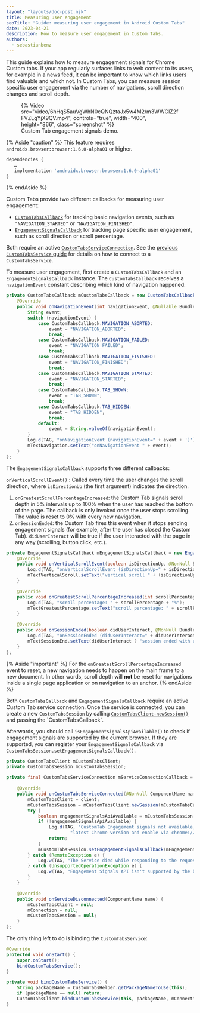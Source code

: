 ```yaml
---
layout: "layouts/doc-post.njk"
title: Measuring user engagement
seoTitle: "Guide: measuring user engagement in Android Custom Tabs"
date: 2023-04-21
description: How to measure user engagement in Custom Tabs.
authors:
  - sebastianbenz
---
```


<style>
video {
  max-width: 400px;
}
</style>

This guide explains how to measure engagement signals for Chrome Custom tabs. If your app regularly surfaces links to web content to its users, for example in a news feed, it can be important to know which links users find valuable and which not. In Custom Tabs, you can measure session specific user engagement via the number of navigations, scroll direction changes and scroll depth.

<figure>
  {% Video src="video/6hHqS5auVgWhN0cQNQztaJx5w4M2/m3WWGlZ2fFVZLgYjX9QV.mp4", controls="true", width="400", height="866", class="screenshot" %}
  <figcaption>
    Custom Tab engagement signals demo.
  </figcaption>
</figure>

{% Aside "caution" %}
This feature requires `androidx.browser:browser:1.6.0-alpha01` or higher.

```groovy
dependencies {
   …
   implementation 'androidx.browser:browser:1.6.0-alpha01'
}
```
{% endAside %}

Custom Tabs provide two different callbacks for measuring user engagement: 

* [`CustomTabsCallback`](https://developer.android.com/reference/androidx/browser/customtabs/CustomTabsCallback) for tracking basic navigation events, such as `"NAVIGATION_STARTED"` or `"NAVIGATION_FINISHED"`.
* [`EngagementSignalsCallback`](https://developer.android.com/reference/androidx/browser/customtabs/CustomTabsCallback) for tracking page specific user engagement, such as scroll direction or scroll percentage.

Both require an active [`CustomTabsServiceConnection`](https://developer.android.com/reference/androidx/browser/customtabs/CustomTabsServiceConnection). See the [previous `CustomTabsService` guide](/docs/android/custom-tabs/guide-warmup-prefetch/) for details on how to connect to a `CustomTabsService`.

To measure user engagement, first create a `CustomTabsCallback` and an `EngagementSignalsCallback` instance. The `CustomTabsCallback` receives a `navigationEvent` constant describing which kind of navigation happened:

```java
private CustomTabsCallback mCustomTabsCallback = new CustomTabsCallback() {
    @Override
    public void onNavigationEvent(int navigationEvent, @Nullable Bundle extras) {
        String event;
        switch (navigationEvent) {
            case CustomTabsCallback.NAVIGATION_ABORTED:
                event = "NAVIGATION_ABORTED";
                break;
            case CustomTabsCallback.NAVIGATION_FAILED:
                event = "NAVIGATION_FAILED";
                break;
            case CustomTabsCallback.NAVIGATION_FINISHED:
                event = "NAVIGATION_FINISHED";
                break;
            case CustomTabsCallback.NAVIGATION_STARTED:
                event = "NAVIGATION_STARTED";
                break;
            case CustomTabsCallback.TAB_SHOWN:
                event = "TAB_SHOWN";
                break;
            case CustomTabsCallback.TAB_HIDDEN:
                event = "TAB_HIDDEN";
                break;
            default:
                event = String.valueOf(navigationEvent);
        }
        Log.d(TAG, "onNavigationEvent (navigationEvent=" + event + ')');
        mTextNavigation.setText("onNavigationEvent " + event);
    }
};
```

The `EngagementSignalsCallback` supports three different callbacks:

`onVerticalScrollEvent()`
: Called every time the user changes the scroll direction, where `isDirectionUp` (the first argument) indicates the direction.
1. `onGreatestScrollPercentageIncreased`: the Custom Tab signals scroll depth in 5% intervals up to 100% when the user has reached the bottom of the page. The callback is only invoked once the user stops scrolling. The value is reset to 0% with every new navigation. 
1. `onSessionEnded`: the Custom Tab fires this event when it stops sending engagement signals (for example, after the user has closed the Custom Tab). `didUserInteract` will be true if the user interacted with the page in any way (scrolling, button click, etc.).

```java
private EngagementSignalsCallback mEngagementSignalsCallback = new EngagementSignalsCallback() {
    @Override
    public void onVerticalScrollEvent(boolean isDirectionUp, @NonNull Bundle extras) {
        Log.d(TAG, "onVerticalScrollEvent (isDirectionUp=" + isDirectionUp + ')');
        mTextVerticalScroll.setText("vertical scroll " + (isDirectionUp ? "UP️" : "DOWN"));
    }

    @Override
    public void onGreatestScrollPercentageIncreased(int scrollPercentage, @NonNull Bundle extras) {
        Log.d(TAG, "scroll percentage: " + scrollPercentage + "%");
        mTextGreatestPercentage.setText("scroll percentage: " + scrollPercentage + "%");
    }

    @Override
    public void onSessionEnded(boolean didUserInteract, @NonNull Bundle extras) {
        Log.d(TAG, "onSessionEnded (didUserInteract=" + didUserInteract + ')');
        mTextSessionEnd.setText(didUserInteract ? "session ended with user interaction" : "session ended without user interaction");
    }
};
```

{% Aside "important" %}
For the `onGreatestScrollPercentageIncreased` event to reset, a new navigation needs to happen on the main frame to a new document. In other words, scroll depth will **not** be reset for navigations inside a single page application or on navigation to an anchor.
{% endAside %}

Both `CustomTabsCallback` and `EngagementSignalsCallback` require an active Custom Tab service connection. Once the service is connected, you can create a new `CustomTabsSession` by calling [`CustomTabsClient.newSession()`](https://developer.android.com/reference/androidx/browser/customtabs/CustomTabsClient#newSession(androidx.browser.customtabs.CustomTabsCallback)) and passing the `CustomTabsCallback`.

Afterwards, you should call `isEngagementSignalsApiAvailable()` to check if engagement signals are supported by the current browser. If they are supported, you can register your `EngagementSignalsCallback` via `CustomTabsSession.setEngagementSignalsCallback()`.

```java
private CustomTabsClient mCustomTabsClient;
private CustomTabsSession mCustomTabsSession;

private final CustomTabsServiceConnection mServiceConnectionCallback = new CustomTabsServiceConnection() {

    @Override
    public void onCustomTabsServiceConnected(@NonNull ComponentName name, @NonNull CustomTabsClient client) {
        mCustomTabsClient = client;
        mCustomTabsSession = mCustomTabsClient.newSession(mCustomTabsCallback);
        try {
            boolean engagementSignalsApiAvailable = mCustomTabsSession.isEngagementSignalsApiAvailable(Bundle.EMPTY);
            if (!engagementSignalsApiAvailable) {
                Log.d(TAG, "CustomTab Engagement signals not available, make sure to use the " +
                        "latest Chrome version and enable via chrome://flags/#cct-real-time-engagement-signals");
                return;
            }
            mCustomTabsSession.setEngagementSignalsCallback(mEngagementSignalsCallback, Bundle.EMPTY);
        } catch (RemoteException e) {
            Log.w(TAG, "The Service died while responding to the request.", e);
        } catch (UnsupportedOperationException e) {
            Log.w(TAG, "Engagement Signals API isn't supported by the browser.", e);
        }
    }

    @Override
    public void onServiceDisconnected(ComponentName name) {
        mCustomTabsClient = null;
        mConnection = null;
        mCustomTabsSession = null;
    }
};
```

The only thing left to do is binding the `CustomTabsService`:


```java
@Override
protected void onStart() {
    super.onStart();
    bindCustomTabsService();
}

private void bindCustomTabsService() {
    String packageName = CustomTabsHelper.getPackageNameToUse(this);
    if (packageName == null) return;
    CustomTabsClient.bindCustomTabsService(this, packageName, mConnection);
}
```


